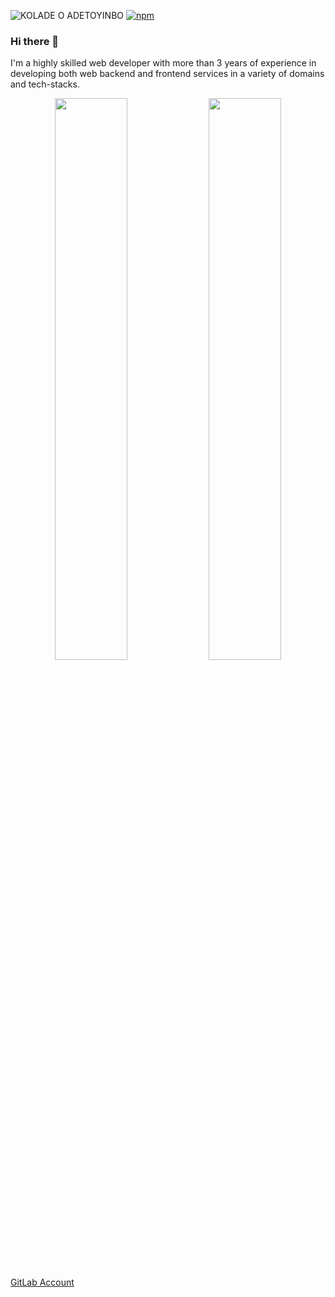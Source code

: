 ![KOLADE O  ADETOYINBO](https://user-images.githubusercontent.com/25622676/124342283-bdd22d00-dbba-11eb-9c7b-e42597b3a13f.png)
[![npm](https://img.shields.io/npm/v/vridgen?label=VRIDGEN&style=plastic)](https://www.npmjs.com/package/vridgen)

<!-- <p align="center">
  <a href="https://github.com/CaptWeiss?tab=followers">
    <img src="https://img.shields.io/github/followers/CaptWeiss?label=Followers&logo=GitHub&style=for-the-badge" alt="GitHub badge" />
  </a>
  <a href="http://twitter.com/Capt_Weiss">
    <img src="https://img.shields.io/twitter/follow/Capt_Weiss?label=Twitter&logo=twitter&style=for-the-badge" />
  </a>
</p> -->

### Hi there 👋
I'm a highly skilled web developer with more than 3 years of experience in developing both web backend and frontend services in a variety of domains and tech-stacks.

<p align="center">
  <img width="48%" src="https://github-readme-stats.vercel.app/api?username=CaptWeiss&count_private=true&show_icons=true&theme=tokyonight" />
  <img width="48%" src="https://github-readme-streak-stats.herokuapp.com/?user=CaptWeiss&theme=tokyonight" />
</p>

[GitLab Account](https://gitlab.com/kolade2)

<!--
**CaptWeiss/CaptWeiss** is a ✨ _special_ ✨ repository because its `README.md` (this file) appears on your GitHub profile.

Here are some ideas to get you started:

- 🔭 I’m currently working on ...
- 🌱 I’m currently learning ...
- 👯 I’m looking to collaborate on ...
- 🤔 I’m looking for help with ...
- 💬 Ask me about ...
- 📫 How to reach me: ...
- 😄 Pronouns: ...
- ⚡ Fun fact: ...
-->
